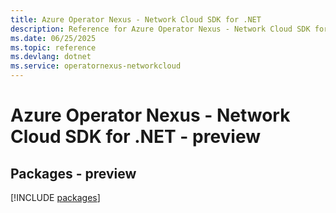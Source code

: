 ```yaml
---
title: Azure Operator Nexus - Network Cloud SDK for .NET
description: Reference for Azure Operator Nexus - Network Cloud SDK for .NET
ms.date: 06/25/2025
ms.topic: reference
ms.devlang: dotnet
ms.service: operatornexus-networkcloud
---
```

# Azure Operator Nexus - Network Cloud SDK for .NET - preview
## Packages - preview
[!INCLUDE [packages](operator-nexus---network-cloud-index.md)]